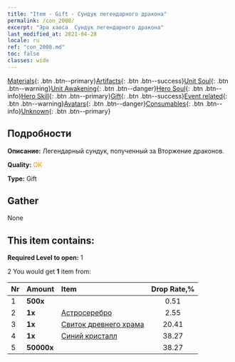 ```yaml
---
title: "Item - Gift - Сундук легендарного дракона"
permalink: /con_2008/
excerpt: "Эра хаоса  Сундук легендарного дракона"
last_modified_at: 2021-04-28
locale: ru
ref: "con_2008.md"
toc: false
classes: wide
---
```

 [Materials](/ItemsRU/){: .btn .btn--primary}[Artifacts](/ItemsRU/Artifacts/){: .btn .btn--success}[Unit Soul](/ItemsRU/UnitSoul/){: .btn .btn--warning}[Unit Awakening](/ItemsRU/UnitAwakening/){: .btn .btn--danger}[Hero Soul](/ItemsRU/HeroSoul/){: .btn .btn--info}[Hero Skill](/ItemsRU/HeroSkill/){: .btn .btn--primary}[Gift](/ItemsRU/Gift/){: .btn .btn--success}[Event related](/ItemsRU/Events/){: .btn .btn--warning}[Avatars](/ItemsRU/Avatars/){: .btn .btn--danger}[Consumables](/ItemsRU/Consumables/){: .btn .btn--info}[Unknown](/ItemsRU/Unknown/){: .btn .btn--primary}

## Подробности
 **Описание:** Легендарный сундук, полученный за Вторжение драконов.

 **Quality:** <span style="color: #FF8C00">OK</span>

 **Type:** Gift

## Gather

  None

## This item contains:

 **Required Level to open:** 1

 2 You would get **1** item  from:

  | Nr | Amount |     Item    | Drop Rate,% |
  |:---|:-------|:------------|:---------:|
  | 1 |  **500x** | <i class="fas fa-gem"/> | 0.51 | 
  | 2 |  **1x** | [Астросеребро](/ItemsRU/con_969/) | 2.55 | 
  | 3 |  **1x** | [Свиток древнего храма](/ItemsRU/con_697/) | 20.41 | 
  | 4 |  **1x** | [Синий кристалл](/ItemsRU/con_716/) | 38.27 | 
  | 5 |  **50000x** | <i class="fas fa-coins"/> | 38.27 | 
